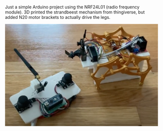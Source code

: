 Just a simple Arduino project using the NRF24L01 (radio frequency module). 3D printed the strandbeest mechanism from thingiverse, but added N20 motor brackets to actually drive the legs.

![final product image](images/final_product.png)
